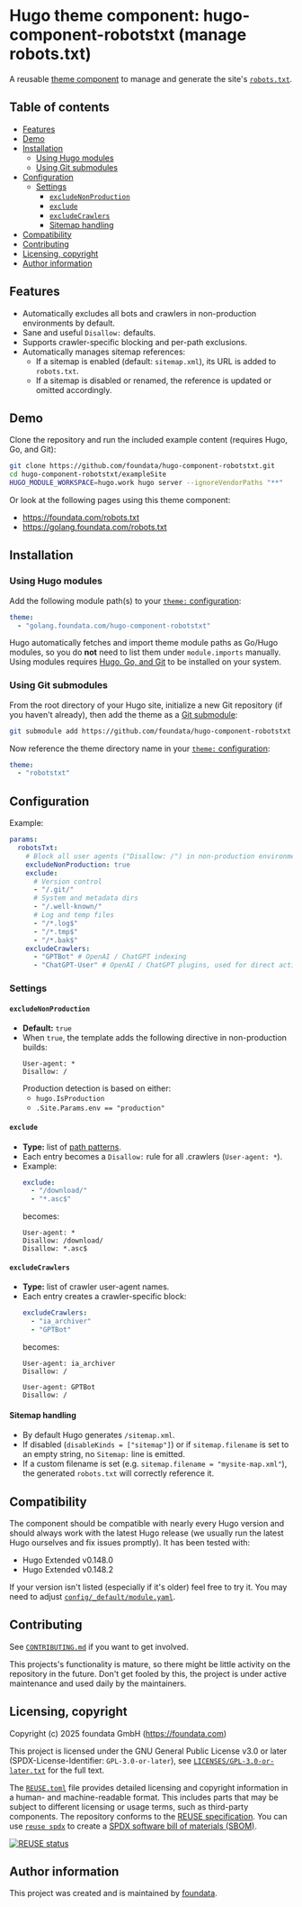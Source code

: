 # Hugo theme component: hugo-component-robotstxt (manage robots.txt)

A reusable [theme component](https://gohugo.io/hugo-modules/theme-components/) to manage and generate the site's [`robots.txt`](https://developers.google.com/search/docs/crawling-indexing/robots/intro).


## Table of contents

- [Features](#features)
- [Demo](#demo)
- [Installation](#installation)
  - [Using Hugo modules](#installation-hugo-modules)
  - [Using Git submodules](#installation-git-submodules)
- [Configuration](#configuration)
  - [Settings](#settings)
    - [`excludeNonProduction`](#setting-excludeNonProduction)
    - [`exclude`](#setting-exclude)
    - [`excludeCrawlers`](#setting-excludeCrawlers)
    - [Sitemap handling](#setting-sitemapHandling)
- [Compatibility](#compatibility)
- [Contributing](#contributing)
- [Licensing, copyright](#licensing-copyright)
- [Author information](#author-information)


## Features<a id="features"></a>

* Automatically excludes all bots and crawlers in non-production environments by default.
* Sane and useful `Disallow:` defaults.
* Supports crawler-specific blocking and per-path exclusions.
* Automatically manages sitemap references:
  * If a sitemap is enabled (default: `sitemap.xml`), its URL is added to `robots.txt`.
  * If a sitemap is disabled or renamed, the reference is updated or omitted accordingly.


## Demo<a id="demo"></a>

Clone the repository and run the included example content (requires Hugo, Go, and Git):

```bash
git clone https://github.com/foundata/hugo-component-robotstxt.git
cd hugo-component-robotstxt/exampleSite
HUGO_MODULE_WORKSPACE=hugo.work hugo server --ignoreVendorPaths "**"
```

Or look at the following pages using this theme component:

* https://foundata.com/robots.txt
* https://golang.foundata.com/robots.txt


## Installation<a id="installation"></a>

### Using Hugo modules<a id="installation-hugo-modules"></a>

Add the following module path(s) to your [`theme:` configuration](https://gohugo.io/hugo-modules/theme-components/):

```yaml
theme:
  - "golang.foundata.com/hugo-component-robotstxt"
```

Hugo automatically fetches and import theme module paths as Go/Hugo modules, so you do **not** need to list them under `module.imports` manually. Using modules requires [Hugo, Go, and Git](https://gohugo.io/hugo-modules/use-modules/#prerequisite) to be installed on your system.


### Using Git submodules<a id="installation-git-submodules"></a>

From the root directory of your Hugo site, initialize a new Git repository (if you haven't already), then add the theme as a [Git submodule](https://git-scm.com/book/en/v2/Git-Tools-Submodules):

```bash
git submodule add https://github.com/foundata/hugo-component-robotstxt.git themes/robotstxt
```

Now reference the theme directory name in your [`theme:` configuration](https://gohugo.io/hugo-modules/theme-components/):

```yaml
theme:
  - "robotstxt"
```

## Configuration<a id="configuration"></a>

Example:

```yaml
params:
  robotsTxt:
    # Block all user agents ("Disallow: /") in non-production environments.
    excludeNonProduction: true
    exclude:
      # Version control
      - "/.git/"
      # System and metadata dirs
      - "/.well-known/"
      # Log and temp files
      - "/*.log$"
      - "/*.tmp$"
      - "/*.bak$"
    excludeCrawlers:
      - "GPTBot" # OpenAI / ChatGPT indexing
      - "ChatGPT-User" # OpenAI / ChatGPT plugins, used for direct actions in the name of a ChatGPT user

```


### Settings<a id="settings"></a>

#### `excludeNonProduction`<a id="setting-excludeNonProduction"></a>

* **Default:** `true`
* When `true`, the template adds the following directive in non-production builds:
  ```
  User-agent: *
  Disallow: /
  ```
  Production detection is based on either:
  * `hugo.IsProduction`
  * `.Site.Params.env == "production"`


#### `exclude`<a id="setting-exclude"></a>

* **Type:** list of [path patterns](https://developers.google.com/search/docs/crawling-indexing/robots/robots_txt#url-matching-based-on-path-values).
* Each entry becomes a `Disallow:` rule for all .crawlers (`User-agent: *`).
* Example:
  ```yaml
  exclude:
    - "/download/"
    - "*.asc$"
  ```
  becomes:
  ```
  User-agent: *
  Disallow: /download/
  Disallow: *.asc$
  ```


#### `excludeCrawlers`<a id="setting-excludeCrawlers"></a>

* **Type:** list of crawler user-agent names.
* Each entry creates a crawler-specific block:
  ```yaml
  excludeCrawlers:
    - "ia_archiver"
    - "GPTBot"
  ```
  becomes:
  ```
  User-agent: ia_archiver
  Disallow: /

  User-agent: GPTBot
  Disallow: /
  ```

#### Sitemap handling<a id="setting-sitemapHandling"></a>

* By default Hugo generates `/sitemap.xml`.
* If disabled (`disableKinds = ["sitemap"]`) or if `sitemap.filename` is set to an empty string, no `Sitemap:` line is emitted.
* If a custom filename is set (e.g. `sitemap.filename = "mysite-map.xml"`), the generated `robots.txt` will correctly reference it.


## Compatibility<a id="compatibility"></a>

The component should be compatible with nearly every Hugo version and should always work with the latest Hugo release (we usually run the latest Hugo ourselves and fix issues promptly). It has been tested with:

- Hugo Extended v0.148.0
- Hugo Extended v0.148.2

If your version isn't listed (especially if it's older) feel free to try it. You may need to adjust [`config/_default/module.yaml`](./config/_default/module.yaml).



## Contributing<a id="contributing"></a>

See [`CONTRIBUTING.md`](./CONTRIBUTING.md) if you want to get involved.

This projects's functionality is mature, so there might be little activity on the repository in the future. Don't get fooled by this, the project is under active maintenance and used daily by the maintainers.


## Licensing, copyright<a id="licensing-copyright"></a>

<!--REUSE-IgnoreStart-->
Copyright (c) 2025 foundata GmbH (https://foundata.com)

This project is licensed under the GNU General Public License v3.0 or later (SPDX-License-Identifier: `GPL-3.0-or-later`), see [`LICENSES/GPL-3.0-or-later.txt`](LICENSES/GPL-3.0-or-later.txt) for the full text.

The [`REUSE.toml`](REUSE.toml) file provides detailed licensing and copyright information in a human- and machine-readable format. This includes parts that may be subject to different licensing or usage terms, such as third-party components. The repository conforms to the [REUSE specification](https://reuse.software/spec/). You can use [`reuse spdx`](https://reuse.readthedocs.io/en/latest/readme.html#cli) to create a [SPDX software bill of materials (SBOM)](https://en.wikipedia.org/wiki/Software_Package_Data_Exchange).
<!--REUSE-IgnoreEnd-->

[![REUSE status](https://api.reuse.software/badge/github.com/foundata/hugo-component-robotstxt)](https://api.reuse.software/info/github.com/foundata/hugo-component-robotstxt)


## Author information<a id="author-information"></a>

This project was created and is maintained by [foundata](https://foundata.com/).
